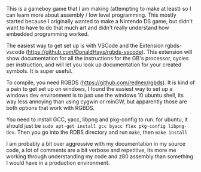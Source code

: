 This is a gameboy game that I am making (attempting to make at least) so I can learn more about assembly / low level programming.
This mostly started because I originally wanted to make a Nintendo DS game, but didn't want to have to do that much art and didn't really understand how embedded programming worked.

The easiest way to get set up is with VSCode and the Extension rgbds-vscode (https://github.com/DonaldHays/rgbds-vscode). 
This extension will show documentation for all the instructions for the GB's processor, cycles per instruction, and will let you look up documentation for your created symbols. It is super useful.

To compile, you need RGBDS (https://github.com/rednex/rgbds). It is kind of a pain to get set up on windows, I found the easiest way to set up a windows dev environment is to just use the windows 10 ubuntu shell, its way less annoying than using cygwin or minGW, but apparently those are both options that work with RGBDS. 

You need to install GCC, yacc, libpng and pkg-config to run. for ubuntu, it should just be `sudo apt-get install gcc byacc flex pkg-config libpng-dev`. Then you go into the RDBS directory and run `make`, then `make install`

I am probably a bit over aggressive with my documentation in my source code, a lot of comments are a bit verbose and repetitive, its more me working through understanding my code and z80 assembly than something I would have in a production environment.
